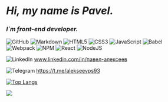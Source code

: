 # *Hi, my name is Pavel.*  
### *I`m front-end developer.* 


![GitHub](https://img.shields.io/badge/github-%23121011.svg?style=for-the-badge&logo=github&logoColor=white)
![Markdown](https://img.shields.io/badge/markdown-%23000000.svg?style=for-the-badge&logo=markdown&logoColor=white)
![HTML5](https://img.shields.io/badge/html5-%23E34F26.svg?style=for-the-badge&logo=html5&logoColor=white)
![CSS3](https://img.shields.io/badge/css3-%231572B6.svg?style=for-the-badge&logo=css3&logoColor=white)
![JavaScript](https://img.shields.io/badge/javascript-%23323330.svg?style=for-the-badge&logo=javascript&logoColor=%23F7DF1E)
![Babel](https://img.shields.io/badge/Babel-F9DC3e?style=for-the-badge&logo=babel&logoColor=black)
![Webpack](https://img.shields.io/badge/webpack-%238DD6F9.svg?style=for-the-badge&logo=webpack&logoColor=black)
![NPM](https://img.shields.io/badge/NPM-%23000000.svg?style=for-the-badge&logo=npm&logoColor=white)
![React](https://img.shields.io/badge/react-%2320232a.svg?style=for-the-badge&logo=react&logoColor=%2361DAFB)
![NodeJS](https://img.shields.io/badge/node.js-6DA55F?style=for-the-badge&logo=node.js&logoColor=white)

![LinkedIn](https://img.shields.io/badge/linkedin-%230077B5.svg?style=for-the-badge&logo=linkedin&logoColor=white) www.linkedin.com/in/павел-алексеев

![Telegram](https://img.shields.io/badge/Telegram-2CA5E0?style=for-the-badge&logo=telegram&logoColor=white) https://t.me/alekseevps93


[![Top Langs](https://github-readme-stats.vercel.app/api/top-langs/?username=Pavel-174)](https://github.com/Pavel-174/github-readme-stats)

![](https://komarev.com/ghpvc/?username=Pavel-174)


<!---
Pavel-174/Pavel-174 is a ✨ special ✨ repository because its `README.md` (this file) appears on your GitHub profile.
You can click the Preview link to take a look at your changes.
--->
